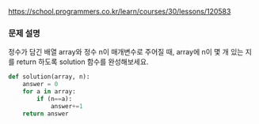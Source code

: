 https://school.programmers.co.kr/learn/courses/30/lessons/120583

### 문제 설명
정수가 담긴 배열 array와 정수 n이 매개변수로 주어질 때, array에 n이 몇 개 있는 지를 return 하도록 solution 함수를 완성해보세요.

```python
def solution(array, n):
    answer = 0
    for a in array:
        if (n==a):
            answer+=1
    return answer
```